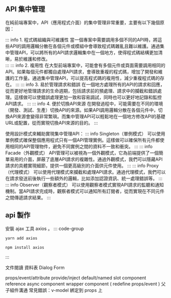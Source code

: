 ## API 集中管理
在純前端專案中，API（應用程式介面）的集中管理非常重要，主要有以下幾個原因：

   ::: info  1. 程式碼組織與可維護性
   當一個專案中需要調用多個不同的API時，將這些API的調用邏輯分散在各個元件或模組中會導致程式碼雜亂且難以維護。通過集中管理API，可以將所有的API請求邏輯集中在一個地方，使得程式碼結構更加清晰，易於維護和修改。  
   :::
   ::: info  2. 複用性 
   在大型前端專案中，可能會有多個元件或頁面需要調用相同的API。如果每個元件都獨自處理API請求，會導致重複的程式碼，增加了開發和維護的工作量。通過集中管理API，可以提高程式碼的複用性，減少重複程式碼的存在。
   :::
   ::: info  3. 易於管理請求和錯誤 
   在一個地方處理所有的API的請求和回應，從而更好地管理請求的生命週期，包括請求前的預處理、請求中的攔截和錯誤處理。這樣做可以使錯誤處理更加一致和容易調試，同時也可以更好地記錄和監控API請求。
   :::
   ::: info  4. 便於切換API來源 
   在開發過程中，可能需要在不同的環境（開發、測試、生產）切換API的來源。如果API調用邏輯分散在各個元件中，切換API來源會變得非常繁瑣。而集中管理API可以輕鬆地在一個地方修改API的基礎URL或配置，從而實現切換API來源的目的。
   :::

使用設計模式來輔助實現集中管理API：
   ::: info Singleton（單例模式）
   可以使用單例模式確保整個應用程式只有一個API管理實例。這樣做可以確保所有元件都使用相同的API管理物件，避免不同實例之間的資料不一致和衝突。
   :::
   ::: info Facade（外觀模式）
   API管理可以被視為一個外觀模式，它為前端提供了一個簡單易用的介面，屏蔽了底層API請求的複雜性。通過外觀模式，我們可以隱藏API請求的具體實現細節，提供一個更高級別的介面供元件使用。
   :::
   ::: info Proxy（代理模式）
   可以使用代理模式來攔截和處理API請求。通過代理模式，我們可以在請求發送前後執行一些額外的邏輯，比如添加認證資訊、統一處理錯誤等。
   :::
   ::: info Observer（觀察者模式）
   可以使用觀察者模式實現API請求的監聽和通知機制。當API請求完成時，觀察者模式可以通知所有訂閱者，從而實現在不同元件之間傳遞請求結果。
   :::

## api 製作
安裝 ajax 工具 axios 。
::: code-group
```bash [yarn]
yarn add axios
```
```bash [npm]
npm install axios
```
:::


文件閱讀
資料表
Dialog
Form

props/event/attribute
provide/inject
default/named slot
component reference
async component
wrapper component ( redefine props/event )
父子組件溝通
常見錯誤：v-model 綁定到 props 上

